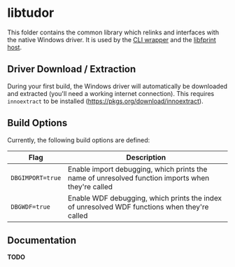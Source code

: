 # libtudor
This folder contains the common library which relinks and interfaces with the
native Windows driver. It is used by the [CLI wrapper](../cli/README.md) and the
[libfprint host](../tudor-host/README.md).

## Driver Download / Extraction
During your first build, the Windows driver will automatically be downloaded and
extracted (you'll need a working internet connection). This requires
`innoextract` to be installed (https://pkgs.org/download/innoextract).

## Build Options
Currently, the following build options are defined:

Flag | Description
----- | ---------------------------
`DBGIMPORT=true` | Enable import debugging, which prints the name of unresolved function imports when they're called
`DBGWDF=true` | Enable WDF debugging, which prints the index of unresolved WDF functions when they're called

## Documentation
**TODO**